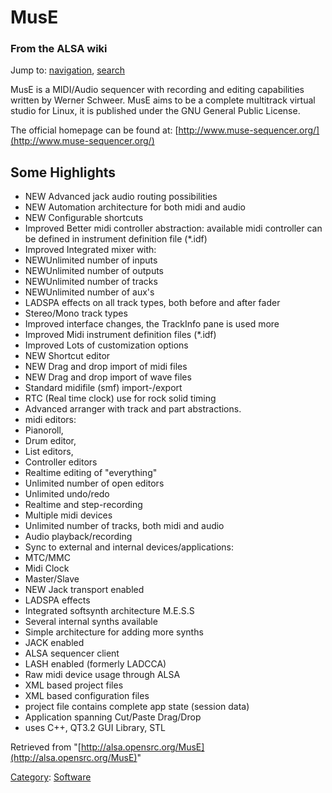 MusE
====

### From the ALSA wiki

Jump to: [navigation](#mw-head), [search](#p-search)

MusE is a MIDI/Audio sequencer with recording and editing capabilities
written by Werner Schweer. MusE aims to be a complete multitrack virtual
studio for Linux, it is published under the GNU General Public License.

The official homepage can be found at:
[http://www.muse-sequencer.org/](http://www.muse-sequencer.org/)

Some Highlights
---------------

-   NEW Advanced jack audio routing possibilities
-   NEW Automation architecture for both midi and audio
-   NEW Configurable shortcuts
-   Improved Better midi controller abstraction: available midi
    controller can be defined in instrument definition file (\*.idf)
-   Improved Integrated mixer with:
-   NEWUnlimited number of inputs
-   NEWUnlimited number of outputs
-   NEWUnlimited number of tracks
-   NEWUnlimited number of aux's
-   LADSPA effects on all track types, both before and after fader
-   Stereo/Mono track types
-   Improved interface changes, the TrackInfo pane is used more
-   Improved Midi instrument definition files (\*.idf)
-   Improved Lots of customization options
-   NEW Shortcut editor
-   NEW Drag and drop import of midi files
-   NEW Drag and drop import of wave files
-   Standard midifile (smf) import-/export
-   RTC (Real time clock) use for rock solid timing
-   Advanced arranger with track and part abstractions.
-   midi editors:
-   Pianoroll,
-   Drum editor,
-   List editors,
-   Controller editors
-   Realtime editing of "everything"
-   Unlimited number of open editors
-   Unlimited undo/redo
-   Realtime and step-recording
-   Multiple midi devices
-   Unlimited number of tracks, both midi and audio
-   Audio playback/recording
-   Sync to external and internal devices/applications:
-   MTC/MMC
-   Midi Clock
-   Master/Slave
-   NEW Jack transport enabled
-   LADSPA effects
-   Integrated softsynth architecture M.E.S.S
-   Several internal synths available
-   Simple architecture for adding more synths
-   JACK enabled
-   ALSA sequencer client
-   LASH enabled (formerly LADCCA)
-   Raw midi device usage through ALSA
-   XML based project files
-   XML based configuration files
-   project file contains complete app state (session data)
-   Application spanning Cut/Paste Drag/Drop
-   uses C++, QT3.2 GUI Library, STL

Retrieved from
"[http://alsa.opensrc.org/MusE](http://alsa.opensrc.org/MusE)"

[Category](/Special:Categories "Special:Categories"):
[Software](/Category:Software "Category:Software")


